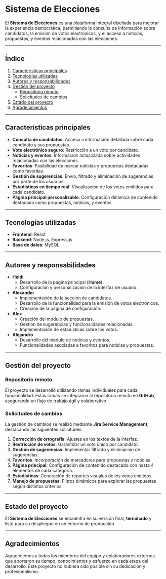 # **Sistema de Elecciones**

El **Sistema de Elecciones** es una plataforma integral diseñada para mejorar la experiencia democrática, permitiendo la consulta de información sobre candidatos, la emisión de votos electrónicos, y el acceso a noticias, propuestas, y eventos relacionados con las elecciones.

---

## **Índice**

1. [Características principales](#características-principales)  
2. [Tecnologías utilizadas](#tecnologías-utilizadas)  
3. [Autores y responsabilidades](#autores-y-responsabilidades)  
4. [Gestión del proyecto](#gestión-del-proyecto)  
   - [Repositorio remoto](#repositorio-remoto)  
   - [Solicitudes de cambios](#solicitudes-de-cambios)  
5. [Estado del proyecto](#estado-del-proyecto)  
6. [Agradecimientos](#agradecimientos)  

---

## **Características principales**

- **Consulta de candidatos**: Acceso a información detallada sobre cada candidato y sus propuestas.  
- **Voto electrónico seguro**: Restricción a un voto por candidato.  
- **Noticias y eventos**: Información actualizada sobre actividades relacionadas con las elecciones.  
- **Favoritos**: Posibilidad de marcar noticias y propuestas destacadas como favoritas.  
- **Gestión de sugerencias**: Envío, filtrado y eliminación de sugerencias por parte de los usuarios.  
- **Estadísticas en tiempo real**: Visualización de los votos emitidos para cada candidato.  
- **Página principal personalizable**: Configuración dinámica de contenido destacado como propuestas, noticias, y eventos.  

---

## **Tecnologías utilizadas**

- **Frontend**: React  
- **Backend**: Node.js, Express.js  
- **Base de datos**: MySQL  

---

## **Autores y responsabilidades**

- **Heidi**  
  - Desarrollo de la página principal (**Home**).  
  - Configuración y personalización de la interfaz de usuario.  
- **Alexander**  
  - Implementación de la sección de candidatos.  
  - Desarrollo de la funcionalidad para la emisión de votos electrónicos.  
  - Creación de la página de configuración.  
- **Alex**  
  - Creación del módulo de propuestas.  
  - Gestión de sugerencias y funcionalidades relacionadas.  
  - Implementación de estadísticas sobre los votos.  
- **Alejandro**  
  - Desarrollo del módulo de noticias y eventos.  
  - Funcionalidades asociadas a favoritos para noticias y propuestas.  

---

## **Gestión del proyecto**

### **Repositorio remoto**

El proyecto se desarrolló utilizando ramas individuales para cada funcionalidad. Estas ramas se integraron al repositorio remoto en **GitHub**, asegurando un flujo de trabajo ágil y colaborativo.

### **Solicitudes de cambios**

La gestión de cambios se realizó mediante **Jira Service Management**, destacando las siguientes solicitudes:  

1. **Corrección de ortografía**: Ajustes en los textos de la interfaz.  
2. **Restricción de votos**: Garantizar un voto único por candidato.  
3. **Gestión de sugerencias**: Implementar filtrado y eliminación de sugerencias.  
4. **Favoritos**: Incorporación de marcadores para propuestas y noticias.  
5. **Página principal**: Configuración de contenido destacado con hasta 4 elementos de cada categoría.  
6. **Estadísticas**: Generación de reportes visuales de los votos emitidos.  
7. **Manejo de propuestas**: Filtros dinámicos para explorar las propuestas según distintos criterios.  

---

## **Estado del proyecto**

El **Sistema de Elecciones** se encuentra en su versión final, **terminado** y listo para su despliegue en un entorno de producción.

---

## **Agradecimientos**

Agradecemos a todos los miembros del equipo y colaboradores externos que aportaron su tiempo, conocimientos y esfuerzo en cada etapa del desarrollo. Este proyecto no hubiera sido posible sin su dedicación y profesionalismo.  
